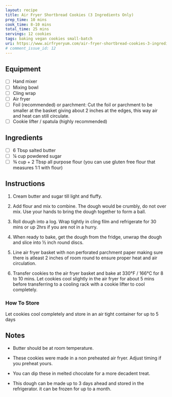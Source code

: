 ```yaml
---
layout: recipe
title: Air Fryer Shortbread Cookies (3 Ingredients Only)
prep_time: 10 mins
cook_time: 8-10 mins
total_time: 25 mins
servings: 12 cookies
tags: baking vegan cookies small-batch
uri: https://www.airfryeryum.com/air-fryer-shortbread-cookies-3-ingredients-only/
# comment_issue_id: 12
---
```

## Equipment
- [ ] Hand mixer
- [ ] Mixing bowl
- [ ] Cling wrap
- [ ] Air fryer
- [ ] Foil (recommended) or parchment: Cut the foil or parchment to be smaller at the basket giving about 2 inches at the edges, this way air and heat can still circulate.
- [ ] Cookie lifter / spatula (highly recommended)

## Ingredients
- [ ] 6 Tbsp salted butter
- [ ] ¼ cup powdered sugar
- [ ] ¾ cup + 2 Tbsp all purpose flour (you can use gluten free flour that measures 1:1 with flour)

## Instructions
1. Cream butter and sugar till light and fluffy.

2. Add flour and mix to combine. The dough would be crumbly, do not over mix. Use your hands to bring the dough together to form a ball.

3. Roll dough into a log. Wrap tightly in cling film and refrigerate for 30 mins or up 2hrs if you are not in a hurry.

4. When ready to bake, get the dough from the fridge, unwrap the dough and slice into ½ inch round discs.

5. Line air fryer basket with non perforated parchment paper making sure there is atleast 2 inches of room round to ensure proper heat and air circulation.

6. Transfer cookies to the air fryer basket and bake at 330&deg;F / 166&deg;C for 8 to 10 mins. Let cookies cool slightly in the air fryer for about 5 mins before transferring to a cooling rack with a cookie lifter to cool completely.

### How To Store
Let cookies cool completely and store in an air tight container for up to 5 days

## Notes
* Butter should be at room temperature.

* These cookies were made in a non preheated air fryer. Adjust timing if you preheat yours.

* You can dip these in melted chocolate for a more decadent treat.

* This dough can be made up to 3 days ahead and stored in the refrigerator. it can be frozen for up to a month.